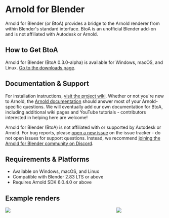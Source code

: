 # Arnold for Blender #

Arnold for Blender (or BtoA) provides a bridge to the Arnold renderer from within Blender's standard interface. BtoA is an unofficial Blender add-on and is not affiliated with Autodesk or Arnold.

## How to Get BtoA ##
Arnold for Blender (BtoA 0.3.0-alpha) is available for Windows, macOS, and Linux. [Go to the downloads page](https://github.com/lunadigital/btoa/releases).

## Documentation & Support ##
For installation instructions, [visit the project wiki](https://github.com/lunadigital/btoa/wiki). Whether or not you're new to Arnold, the [Arnold documentation](https://www.arnoldrenderer.com/arnold/documentation/) should answer most of your Arnold-specific questions. We will eventually add our own documentation for BtoA, including additional wiki pages and YouTube tutorials - contributors interested in helping here are welcome!

Arnold for Blender (BtoA) is not affiliated with or supported by Autodesk or Arnold. For bug reports, please [open a new issue](https://github.com/lunadigital/btoa/issues) on the issue tracker - do not open issues for support questions. Instead, we recommend [joining the Arnold for Blender community on Discord](https://discord.gg/MqZpKFtsNT).

## Requirements & Platforms ##
* Available on Windows, macOS, and Linux
* Compatible with Blender 2.83 LTS or above
* Requires Arnold SDK 6.0.4.0 or above

## Example renders ##
<div style="display: flex">
<div style="flex: 1.7761; padding-right: 10px;">
<img src="https://github.com/lunadigital/btoa/raw/dev/examples/Render_002_Web.jpg" />
</div>
<div style="flex: 0.7995">
<img src="https://github.com/lunadigital/btoa/raw/dev/examples/Render_001.png" />
</div>
</div>